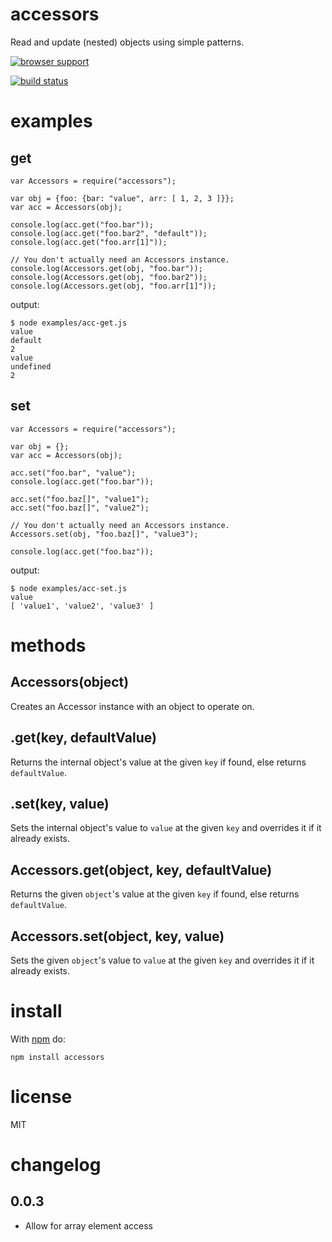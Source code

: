 # accessors

Read and update (nested) objects using simple patterns.

[![browser support](http://ci.testling.com/ttaubert/node-accessors.png)](http://ci.testling.com/ttaubert/node-accessors)

[![build status](https://secure.travis-ci.org/ttaubert/node-accessors.png)](http://travis-ci.org/ttaubert/node-accessors)

# examples

## get

    var Accessors = require("accessors");

    var obj = {foo: {bar: "value", arr: [ 1, 2, 3 ]}};
    var acc = Accessors(obj);

    console.log(acc.get("foo.bar"));
    console.log(acc.get("foo.bar2", "default"));
    console.log(acc.get("foo.arr[1]"));

    // You don't actually need an Accessors instance.
    console.log(Accessors.get(obj, "foo.bar"));
    console.log(Accessors.get(obj, "foo.bar2"));
    console.log(Accessors.get(obj, "foo.arr[1]"));

output:

    $ node examples/acc-get.js
    value
    default
    2
    value
    undefined
    2

## set

    var Accessors = require("accessors");

    var obj = {};
    var acc = Accessors(obj);

    acc.set("foo.bar", "value");
    console.log(acc.get("foo.bar"));

    acc.set("foo.baz[]", "value1");
    acc.set("foo.baz[]", "value2");

    // You don't actually need an Accessors instance.
    Accessors.set(obj, "foo.baz[]", "value3");

    console.log(acc.get("foo.baz"));

output:

    $ node examples/acc-set.js
    value
    [ 'value1', 'value2', 'value3' ]

# methods

Accessors(object)
-----------------

Creates an Accessor instance with an object to operate on.

.get(key, defaultValue)
-----------------------

Returns the internal object's value at the given `key` if found, else returns `defaultValue`.

.set(key, value)
----------------

Sets the internal object's value to `value` at the given `key` and overrides it if it already exists.

Accessors.get(object, key, defaultValue)
----------------------------------------

Returns the given `object`'s value at the given `key` if found, else returns `defaultValue`.

Accessors.set(object, key, value)
---------------------------------

Sets the given `object`'s value to `value` at the given `key` and overrides it if it already exists.

# install

With [npm](https://npmjs.org) do:

```
npm install accessors
```

# license

MIT

# changelog

0.0.3
-----
* Allow for array element access
